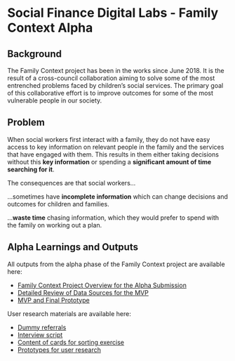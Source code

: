 # **Social Finance Digital Labs - Family Context Alpha**

## Background

The Family Context project has been in the works since June 2018. It is the result of a cross-council collaboration aiming to solve some of the most entrenched problems faced by children’s social services. The primary goal of this collaborative effort is to improve outcomes for some of the most vulnerable people in our society. 

## Problem

When social workers first interact with a family, they do not have easy access to key information on relevant people in the family and the services that have engaged with them. This results in them either taking decisions without this **key information** or spending a **significant amount of time searching for it**.

The consequences are that social workers...
   
  …sometimes have **incomplete information** which can change decisions and outcomes for children and families.
   
  …**waste time** chasing information, which they would prefer to spend with the family on working out a plan.


## Alpha Learnings and Outputs

All outputs from the alpha phase of the Family Context project are available here:

 * [Family Context Project Overview for the Alpha Submission](https://github.com/CSCDP/Family-Context-Alpha/blob/master/Family%20Context%20Alpha%20Project%20Overview.pdf)
 * [Detailed Review of Data Sources for the MVP](https://github.com/CSCDP/Family-Context-Alpha/blob/master/Detailed%20Review%20of%20Data%20Sources%20for%20the%20MVP.pdf)
 * [MVP and Final Prototype](https://github.com/CSCDP/Family-Context-Alpha/tree/master/Prototypes/Current%20MVP%20and%20Final%20Prototype)
 
 User research materials are available here:
 
 * [Dummy referrals](https://github.com/CSCDP/Family-Context-Alpha/tree/master/User%20research%20resources/Dummy%20referrals)
 * [Interview script](https://github.com/CSCDP/Family-Context-Alpha/blob/master/User%20research%20resources/UR%20Interview%20Guide.pdf)
 * [Content of cards for sorting exercise](https://github.com/CSCDP/Family-Context-Alpha/blob/master/User%20research%20resources/Card%20sort%20contents.xlsx)
 * [Prototypes for user research](https://github.com/CSCDP/Family-Context-Alpha/tree/master/Prototypes/Prototypes%20for%20user%20research)
